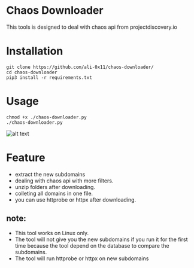 # Chaos Downloader

This tools is designed to deal with chaos api from projectdiscovery.io

# Installation

```
git clone https://github.com/ali-0x11/chaos-downloader/
cd chaos-downloader
pip3 install -r requirements.txt
```

# Usage

```
chmod +x ./chaos-downloader.py
./chaos-downloader.py
```

![alt text](https://github.com/ali-0x11/chaos-downloader/blob/main/info.jpg?raw=true)

# Feature

- extract the new subdomains
- dealing with chaos api with more filters.
- unzip folders after downloading.
- colleting all domains in one file.
- you can use httprobe or httpx after downloading.

## note:

- This tool works on Linux only.
- The tool will not give you the new subdomains if you run it for the first time because the tool depend on the database to compare the subdomains.
- The tool will run httprobe or httpx on new subdomains
